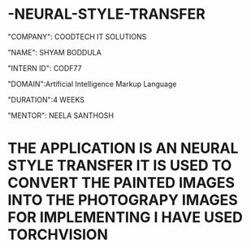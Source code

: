 # -NEURAL-STYLE-TRANSFER

"COMPANY": COODTECH IT SOLUTIONS

"NAME": SHYAM BODDULA

"INTERN ID": CODF77

"DOMAIN":Artificial Intelligence Markup Language

"DURATION":4 WEEKS

"MENTOR": NEELA SANTHOSH

# THE APPLICATION IS AN NEURAL STYLE TRANSFER IT IS USED TO CONVERT THE PAINTED IMAGES INTO THE PHOTOGRAPY IMAGES FOR IMPLEMENTING I HAVE USED TORCHVISION 
